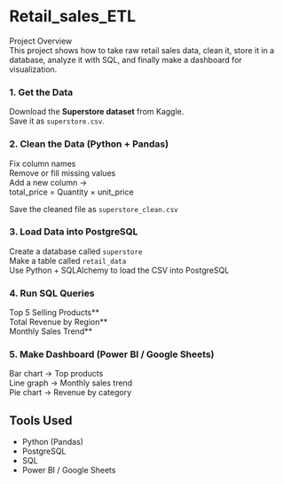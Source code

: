 # Retail_sales_ETL

 Project Overview  
This project shows how to take raw retail sales data, clean it, store it in a database, analyze it with SQL, and finally make a dashboard for visualization.  

### 1. Get the Data  
Download the **Superstore dataset** from Kaggle.  
Save it as `superstore.csv`.  

### 2. Clean the Data (Python + Pandas)  
Fix column names  
Remove or fill missing values  
Add a new column →  
 total_price = Quantity × unit_price
  
Save the cleaned file as `superstore_clean.csv`  

### 3. Load Data into PostgreSQL  
Create a database called `superstore`  
Make a table called `retail_data`  
Use Python + SQLAlchemy to load the CSV into PostgreSQL  

### 4. Run SQL Queries  
Top 5 Selling Products**  
Total Revenue by Region**  
Monthly Sales Trend**  

### 5. Make Dashboard (Power BI / Google Sheets)  
Bar chart → Top products  
Line graph → Monthly sales trend  
Pie chart → Revenue by category  

## Tools Used  
- Python (Pandas)  
- PostgreSQL  
- SQL  
- Power BI / Google Sheets  



  
